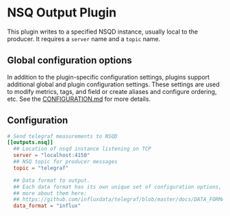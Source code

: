 # NSQ Output Plugin

This plugin writes to a specified NSQD instance, usually local to the
producer. It requires a `server` name and a `topic` name.

## Global configuration options <!-- @/docs/includes/plugin_config.md -->

In addition to the plugin-specific configuration settings, plugins support
additional global and plugin configuration settings. These settings are used to
modify metrics, tags, and field or create aliases and configure ordering, etc.
See the [CONFIGURATION.md][CONFIGURATION.md] for more details.

[CONFIGURATION.md]: ../../../docs/CONFIGURATION.md#plugins

## Configuration

```toml @sample.conf
# Send telegraf measurements to NSQD
[[outputs.nsq]]
  ## Location of nsqd instance listening on TCP
  server = "localhost:4150"
  ## NSQ topic for producer messages
  topic = "telegraf"

  ## Data format to output.
  ## Each data format has its own unique set of configuration options, read
  ## more about them here:
  ## https://github.com/influxdata/telegraf/blob/master/docs/DATA_FORMATS_OUTPUT.md
  data_format = "influx"
```
